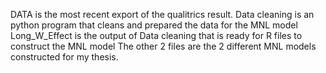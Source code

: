 DATA is the most recent export of the qualitrics result.
Data cleaning is an python program that cleans and prepared the data for the MNL model
Long_W_Effect is the output of Data cleaning that is ready for R files to construct the MNL model
The other 2 files are the 2 different MNL models constructed for my thesis.
